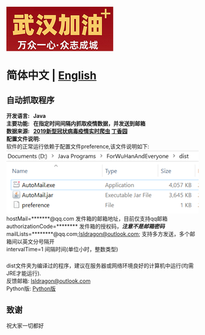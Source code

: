 ![avatar](screenshots/wuhan.png)  
# 简体中文 | [English](./README_EN.md)

## 自动抓取程序

**开发语言:&nbsp; &nbsp;Java**  
**主要功能:&nbsp; &nbsp;在指定时间间隔内抓取疫情数据，并发送到邮箱**  
**数据来源:&nbsp; &nbsp;[2019新型冠状病毒疫情实时爬虫](https://github.com/BlankerL/DXY-2019-nCoV-Crawler) [丁香园](https://3g.dxy.cn/newh5/view/pneumonia)**  
**配置文件说明:**  
软件的正常运行依赖于配置文件preference,该文件说明如下:  
![avatar](screenshots/preference.png)  
hostMail=*******@qq.com 发件箱的邮箱地址，目前仅支持qq邮箱  
authorizationCode=******** 发件箱的授权码，***注意不是邮箱密码***  
mailLists=********@qq.com;lsldragon@outlook.com; 支持多方发送，多个邮箱间以英文分号隔开  
intervalTime=1 间隔时间(单位小时，整数类型)

### 
dist文件夹为编译过的程序，建议在服务器或网络环境良好的计算机中运行(均需JRE才能运行).  
反馈邮箱: lsldragon@outlook.com  
Python版: [Python版](https://github.com/lsldragon/ForWHPython)

## 致谢
祝大家一切都好